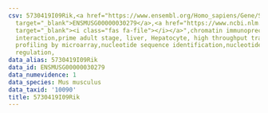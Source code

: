 ```yaml
---
csv: 5730419I09Rik,<a href="https://www.ensembl.org/Homo_sapiens/Gene/Summary?db=core;g=ENSMUSG00000030279"
  target="_blank">ENSMUSG00000030279</a>,<a href="https://www.ncbi.nlm.nih.gov/pubmed/23834426"
  target="_blank"><i class="fas fa-file"></i></a>",chromatin immunoprecipitation assay,direct
  interaction,prime adult stage, liver, Hepatocyte, high throughput transcription
  profiling by microarray,nucleotide sequence identification,nucleotide sequence identification,transcriptional
  regulation,
data_alias: 5730419I09Rik
data_id: ENSMUSG00000030279
data_numevidence: 1
data_species: Mus musculus
data_taxid: '10090'
title: 5730419I09Rik
---
```

